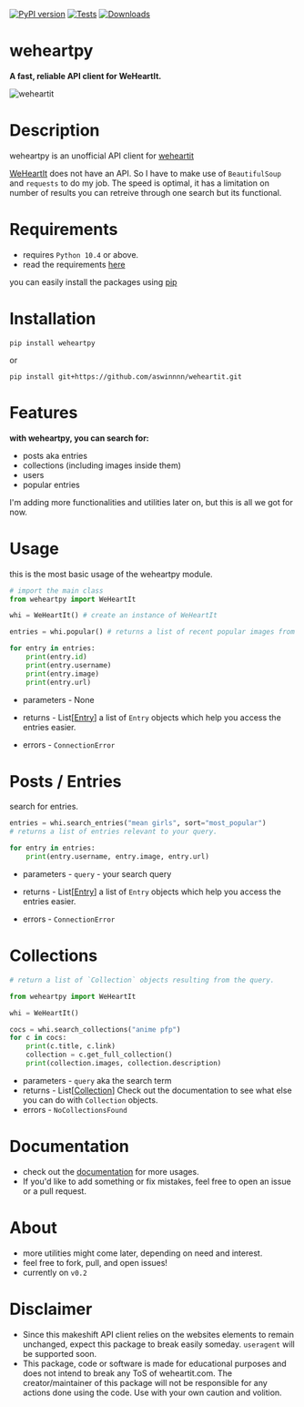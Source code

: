 [![PyPI version](https://badge.fury.io/py/weheartpy.svg)](https://badge.fury.io/py/weheartpy) [![Tests](https://img.shields.io/badge/0.2.0-passed-green)](https://img.shields.io/badge/0.2.0-passed-green) [![Downloads](https://pepy.tech/badge/weheartpy)](https://pepy.tech/project/weheartpy)

# **weheartpy**

**A fast, reliable API client for WeHeartIt.**

![weheartit](https://cdn.discordapp.com/attachments/672436233229828108/818444209291657226/images_1.png) 

# Description
weheartpy is an unofficial API client for [weheartit](https://weheartit.com)

[WeHeartIt](https://weheartit.com) does not have an API. So I have to make use of `BeautifulSoup`
and `requests` to do my job. The speed is optimal, it has a limitation on number of results you can retreive through one search but its functional.


# Requirements
* requires `Python 10.4` or above.
* read the requirements [here](requirements.txt)

you can easily install the packages using [pip](https://pypi.org)

# Installation
```
pip install weheartpy
```
or
```
pip install git+https://github.com/aswinnnn/weheartit.git

```

# Features
**with weheartpy, you can search for:**
* posts aka entries
* collections (including images inside them)
* users
* popular entries

I'm adding more functionalities and utilities later on, 
but this is all we got for now. 

# Usage
this is the most basic usage of the weheartpy module.

```python
# import the main class
from weheartpy import WeHeartIt

whi = WeHeartIt() # create an instance of WeHeartIt

entries = whi.popular() # returns a list of recent popular images from homepage.

for entry in entries:
	print(entry.id)
	print(entry.username)
	print(entry.image)
	print(entry.url)
```
* parameters - None

* returns - List[[Entry](weheartpy/models.py)] a list of `Entry` objects which help you access the entries easier. 
* errors - `ConnectionError`

# Posts / Entries
search for entries.
```python
entries = whi.search_entries("mean girls", sort="most_popular")
# returns a list of entries relevant to your query.

for entry in entries:
	print(entry.username, entry.image, entry.url)
```
* parameters - `query` - your search query

* returns - List[[Entry](weheartpy/models.py)] a list of `Entry` objects which help you access the entries easier. 
* errors - `ConnectionError`


# Collections

```python
# return a list of `Collection` objects resulting from the query.

from weheartpy import WeHeartIt

whi = WeHeartIt()

cocs = whi.search_collections("anime pfp")
for c in cocs:
    print(c.title, c.link)
    collection = c.get_full_collection()
    print(collection.images, collection.description)
```
* parameters - `query` aka the search term
* returns - List[[Collection](weheartpy/models.py)] Check out the documentation to see what else you can do with `Collection` objects.
* errors - `NoCollectionsFound` 

# Documentation
* check out the [documentation]() for more usages. 
* If you'd like to add something or fix mistakes, feel free to open an issue or a pull request.
  
# About
- more utilities might come later, depending on need and interest.
- feel free to fork, pull, and open issues! 
- currently on `v0.2`
  
# Disclaimer
- Since this makeshift API client relies on the websites elements to remain unchanged, expect this package to break easily someday. `useragent` will be supported soon.
- This package, code or software is made for educational purposes and does not intend to break any ToS of weheartit.com. The creator/maintainer of this package will not be responsible for any actions done using the code. Use with your own caution and volition.
 
